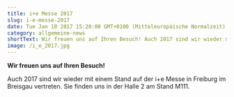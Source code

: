 ```yaml
---
title: i+e Messe 2017
slug: i-e-messe-2017
date: Tue Jan 10 2017 15:20:00 GMT+0100 (Mitteleuropäische Normalzeit)
category: allgemeine-news
shortText: Wir freuen uns auf Ihren Besuch! Auch 2017 sind wir wieder mit einem Stand auf der i+e Messe in Freiburg im Breisgau vertreten. Sie finden …
image: /i_e_2017.jpg
---
```


<strong>Wir freuen uns auf Ihren Besuch!</strong></p>

<p>Auch 2017 sind wir wieder mit einem Stand auf der i+e Messe in Freiburg im Breisgau vertreten. Sie finden uns in der Halle 2 am Stand M111.</p>

